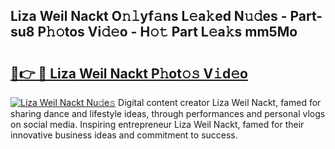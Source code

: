 ## Liza Weil Nackt O𝚗𝚕yf𝚊ns L𝚎a𝚔ed N𝚞𝚍es - Part-su8 P𝚑𝚘tos Vi𝚍𝚎o - H𝚘𝚝 Part L𝚎a𝚔s mm5Mo

# <h2><a href="http://kf3gtk.oniu.top/?m=Liza+Weil+Nackt">🔗👉 🔴 Liza Weil Nackt P𝚑ot𝚘𝚜 V𝚒d𝚎o</a></h2>

[![Liza Weil Nackt Nu𝚍e𝚜](https://i.imgur.com/0qMVB7G.gif)](http://kf3gtk.oniu.top/?m=Liza+Weil+Nackt)
Digital content creator Liza Weil Nackt, famed for sharing dance and lifestyle ideas, through performances and personal vlogs on social media. Inspiring entrepreneur Liza Weil Nackt, famed for their innovative business ideas and commitment to success.  

